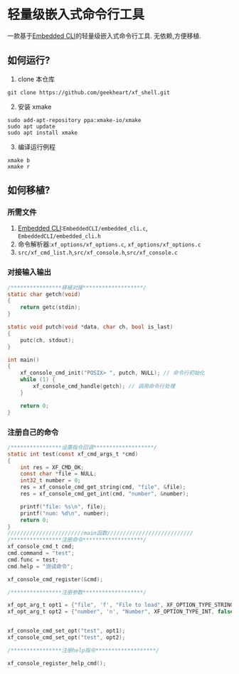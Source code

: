 # 轻量级嵌入式命令行工具

一款基于[Embedded CLI](https://github.com/AndreRenaud/EmbeddedCLI)的轻量级嵌入式命令行工具.
无依赖,方便移植.

## 如何运行?
1. clone 本仓库
```shell
git clone https://github.com/geekheart/xf_shell.git
```
2. 安装 xmake 
```shell
sudo add-apt-repository ppa:xmake-io/xmake
sudo apt update
sudo apt install xmake
```
3. 编译运行例程
```shell
xmake b
xmake r
```

## 如何移植?

### 所需文件
1. [Embedded CLI](https://github.com/AndreRenaud/EmbeddedCLI):`EmbeddedCLI/embedded_cli.c`, `EmbeddedCLI/embedded_cli.h`
2. 命令解析器:`xf_options/xf_options.c`, `xf_options/xf_options.c`
3. `src/xf_cmd_list.h`,`src/xf_console.h`,`src/xf_console.c`

### 对接输入输出

```c
/****************移植对接*******************/
static char getch(void)
{
    return getc(stdin);
}

static void putch(void *data, char ch, bool is_last)
{
    putc(ch, stdout);
}

int main()
{
    xf_console_cmd_init("POSIX> ", putch, NULL); // 命令行初始化
    while (1) {
        xf_console_cmd_handle(getch); // 调用命令行处理
    }

    return 0;
}
```

### 注册自己的命令
```c
/****************设置指令回调*******************/
static int test(const xf_cmd_args_t *cmd)
{
    int res = XF_CMD_OK;
    const char *file = NULL;
    int32_t number = 0;
    res = xf_console_cmd_get_string(cmd, "file", &file);
    res = xf_console_cmd_get_int(cmd, "number", &number);

    printf("file: %s\n", file);
    printf("num: %d\n", number);
    return 0;
}
////////////////////////main函数///////////////////////////
/****************注册命令*******************/
xf_console_cmd_t cmd;
cmd.command = "test";
cmd.func = test;
cmd.help = "测试命令";

xf_console_cmd_register(&cmd);

/****************注册参数*******************/

xf_opt_arg_t opt1 = {"file", 'f', "File to load", XF_OPTION_TYPE_STRING, false};
xf_opt_arg_t opt2 = {"number", 'n', "Number", XF_OPTION_TYPE_INT, false};


xf_console_cmd_set_opt("test", opt1);
xf_console_cmd_set_opt("test", opt2);

/****************注册help指令*******************/

xf_console_register_help_cmd();
```
